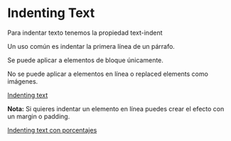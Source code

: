# Indenting Text

Para indentar texto tenemos la propiedad text-indent

Un uso común es indentar la primera línea de un párrafo.

Se puede aplicar a elementos de bloque únicamente.

No se puede aplicar a elementos en línea o replaced elements como imágenes.

[Indenting text](https://htmlpreview.github.io/?https://github.com/gabrielseco/css-reference/blob/master/src/chapter-05/01-indenting-text/index.html)

**Nota:** Si quieres indentar un elemento en línea puedes crear el efecto con un margin o padding.

[Indenting text con porcentajes](https://htmlpreview.github.io/?https://github.com/gabrielseco/css-reference/blob/master/src/chapter-05/01-indenting-text/porcentage.html)
